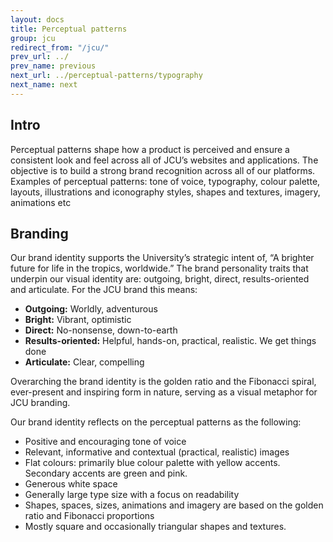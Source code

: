 ```yaml
---
layout: docs
title: Perceptual patterns
group: jcu
redirect_from: "/jcu/"
prev_url: ../
prev_name: previous
next_url: ../perceptual-patterns/typography
next_name: next
---
```


## Intro
Perceptual patterns shape how a product is perceived and ensure a consistent look and feel across all of JCU’s websites and applications. The objective is to build a strong brand recognition across all of our platforms. 
Examples of perceptual patterns: tone of voice, typography, colour palette, layouts, illustrations and iconography styles, shapes and textures, imagery, animations etc


## Branding
Our brand identity supports the University’s strategic intent of, “A brighter future for life in the tropics, worldwide.” 
The brand personality traits that underpin our visual identity are: outgoing, bright, direct, results-oriented and articulate. 
For the JCU brand this means:
* **Outgoing:** Worldly, adventurous 
* **Bright:** Vibrant, optimistic 
* **Direct:** No-nonsense, down-to-earth 
* **Results-oriented:** Helpful, hands-on, practical, realistic. We get things done 
* **Articulate:** Clear, compelling

Overarching the brand identity is the golden ratio and the Fibonacci spiral, ever-present and inspiring form in nature, serving as a visual metaphor for JCU branding. 

Our brand identity reflects on the perceptual patterns as the following:
* Positive and encouraging tone of voice
* Relevant, informative and contextual (practical, realistic) images
* Flat colours: primarily blue colour palette with yellow accents. Secondary accents are green and pink. 
* Generous white space
* Generally large type size with a focus on readability
* Shapes, spaces, sizes, animations and imagery are based on the golden ratio and Fibonacci proportions
* Mostly square and occasionally triangular shapes and textures.


